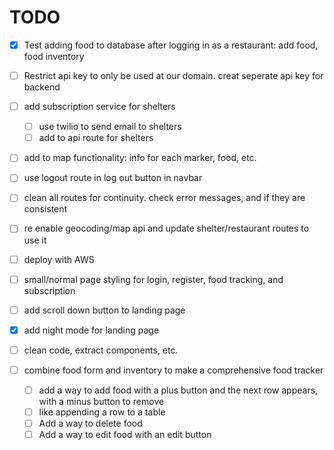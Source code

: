 # TODO

- [x] Test adding food to database after logging in as a restaurant: add food, food inventory
- [ ] Restrict api key to only be used at our domain. creat seperate api key for backend
- [ ] add subscription service for shelters
    - [ ] use twilio to send email to shelters
    - [ ] add to api route for shelters
- [ ] add to map functionality: info for each marker, food, etc.
- [ ] use logout route in log out button in navbar
- [ ] clean all routes for continuity. check error messages, and if they are consistent
- [ ] re enable geocoding/map api and update shelter/restaurant routes to use it
- [ ] deploy with AWS

- [ ] small/normal page styling for login, register, food tracking, and subscription
- [ ] add scroll down button to landing page
- [x] add night mode for landing page
- [ ] clean code, extract components, etc.
- [ ] combine food form and inventory to make a comprehensive food tracker
    - [ ] add a way to add food with a plus button and the next row appears, with a minus button to remove
    - [ ] like appending a row to a table
    - [ ] Add a way to delete food
    - [ ] Add a way to edit food with an edit button